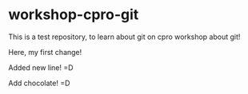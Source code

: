 # workshop-cpro-git
This is a test repository, to learn about git on cpro workshop about git!

Here, my first change!

Added new line! =D

Add chocolate! =D